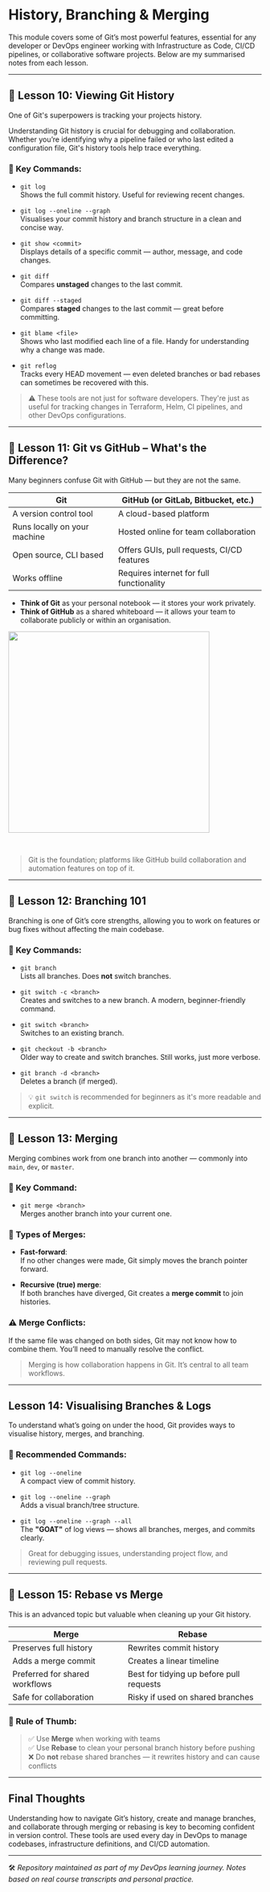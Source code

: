 # History, Branching & Merging  


This module covers some of Git’s most powerful features, essential for any developer or DevOps engineer working with Infrastructure as Code, CI/CD pipelines, or collaborative software projects. Below are my summarised notes from each lesson.

---

## 🧠 Lesson 10: Viewing Git History

One of Git's superpowers is tracking your projects history.

Understanding Git history is crucial for debugging and collaboration. Whether you’re identifying why a pipeline failed or who last edited a configuration file, Git's history tools help trace everything.

### 🔧 Key Commands:
- `git log`  
  Shows the full commit history. Useful for reviewing recent changes.

- `git log --oneline --graph`  
  Visualises your commit history and branch structure in a clean and concise way.

- `git show <commit>`  
  Displays details of a specific commit — author, message, and code changes.

- `git diff`  
  Compares **unstaged** changes to the last commit.

- `git diff --staged`  
  Compares **staged** changes to the last commit — great before committing.

- `git blame <file>`  
  Shows who last modified each line of a file. Handy for understanding why a change was made.

- `git reflog`  
  Tracks every HEAD movement — even deleted branches or bad rebases can sometimes be recovered with this.

> ⚠️ These tools are not just for software developers. They're just as useful for tracking changes in Terraform, Helm, CI pipelines, and other DevOps configurations.

---

## 🔄 Lesson 11: Git vs GitHub – What's the Difference?

Many beginners confuse Git with GitHub — but they are not the same.

| Git                             | GitHub (or GitLab, Bitbucket, etc.)               |
|----------------------------------|---------------------------------------------------|
| A version control tool           | A cloud-based platform                            |
| Runs locally on your machine     | Hosted online for team collaboration              |
| Open source, CLI based           | Offers GUIs, pull requests, CI/CD features        |
| Works offline                    | Requires internet for full functionality          |

- **Think of Git** as your personal notebook — it stores your work privately.
- **Think of GitHub** as a shared whiteboard — it allows your team to collaborate publicly or within an organisation.

<img src="https://github.com/user-attachments/assets/e513136d-b899-45b2-8908-5faf23d845c4" width="400"/>

&nbsp;

> Git is the foundation; platforms like GitHub build collaboration and automation features on top of it.

---

## 🌱 Lesson 12: Branching 101

Branching is one of Git’s core strengths, allowing you to work on features or bug fixes without affecting the main codebase.

### 🔧 Key Commands:
- `git branch`  
  Lists all branches. Does **not** switch branches.

- `git switch -c <branch>`  
  Creates and switches to a new branch. A modern, beginner-friendly command.

- `git switch <branch>`  
  Switches to an existing branch.

- `git checkout -b <branch>`  
  Older way to create and switch branches. Still works, just more verbose.

- `git branch -d <branch>`  
  Deletes a branch (if merged).

> 💡 `git switch` is recommended for beginners as it's more readable and explicit.

---

## 🔀 Lesson 13: Merging

Merging combines work from one branch into another — commonly into `main`, `dev`, or `master`.

### 🔧 Key Command:
- `git merge <branch>`  
  Merges another branch into your current one.

### 🧩 Types of Merges:
- **Fast-forward**:  
  If no other changes were made, Git simply moves the branch pointer forward.

- **Recursive (true) merge**:  
  If both branches have diverged, Git creates a **merge commit** to join histories.

### ⚠️ Merge Conflicts:
If the same file was changed on both sides, Git may not know how to combine them. You’ll need to manually resolve the conflict.

> Merging is how collaboration happens in Git. It’s central to all team workflows.

---

## Lesson 14: Visualising Branches & Logs

To understand what’s going on under the hood, Git provides ways to visualise history, merges, and branching.

### 🔧 Recommended Commands:
- `git log --oneline`  
  A compact view of commit history.

- `git log --oneline --graph`  
  Adds a visual branch/tree structure.

- `git log --oneline --graph --all`  
  The **"GOAT"** of log views — shows all branches, merges, and commits clearly.

> Great for debugging issues, understanding project flow, and reviewing pull requests.

---

## 🔁 Lesson 15: Rebase vs Merge

This is an advanced topic but valuable when cleaning up your Git history.

| Merge                              | Rebase                                       |
|------------------------------------|----------------------------------------------|
| Preserves full history             | Rewrites commit history                      |
| Adds a merge commit                | Creates a linear timeline                    |
| Preferred for shared workflows     | Best for tidying up before pull requests     |
| Safe for collaboration             | Risky if used on shared branches             |

### 🚨 Rule of Thumb:
> ✅ Use **Merge** when working with teams  
> ✅ Use **Rebase** to clean your personal branch history before pushing  
> ❌ Do **not** rebase shared branches — it rewrites history and can cause conflicts

---

## Final Thoughts

Understanding how to navigate Git’s history, create and manage branches, and collaborate through merging or rebasing is key to becoming confident in version control. These tools are used every day in DevOps to manage codebases, infrastructure definitions, and CI/CD automation.

---

🛠 *Repository maintained as part of my DevOps learning journey. Notes based on real course transcripts and personal practice.*
